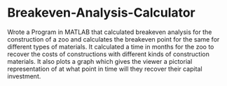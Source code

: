 # Breakeven-Analysis-Calculator
Wrote a Program in MATLAB that calculated breakeven analysis for the construction of a zoo and calculates the breakeven point for the same for different types of materials.
It calculated a time in months for the zoo to recover the costs of constructions with different kinds of construction materials. It also plots a graph which gives the viewer a pictorial representation of at what point in time will they recover their capital investment. 
